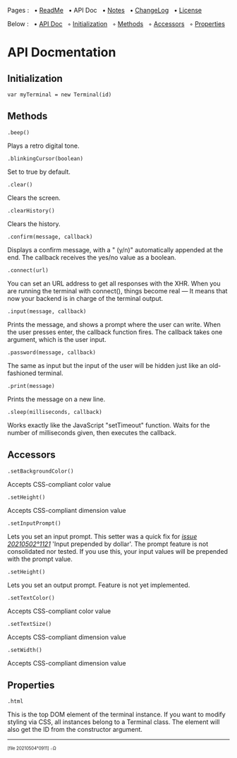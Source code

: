Pages : &nbsp;
 • [ReadMe](./../README.md) &nbsp;
 • API Doc &nbsp;
 • [Notes](./notes.md) &nbsp;
 • [ChangeLog](./changelog.md) &nbsp;
 • [License](./license.md)

Below : &nbsp;
 • [API Doc](#api_doc) &nbsp;
 ◦ [Initialization](#api_initialization) &nbsp;
 ◦ [Methods](#api_methods) &nbsp;
 ◦ [Accessors](#api_accessors) &nbsp;
 ◦ [Properties](#api_properties)

<a name="api_doc"></a>
# API Docmentation

<a name="api_initialization"></a>
## Initialization

    var myTerminal = new Terminal(id)

<a name="api_methods"></a>
## Methods

    .beep()

Plays a retro digital tone.

    .blinkingCursor(boolean)

Set to true by default.

    .clear()

Clears the screen.

    .clearHistory()

Clears the history.

    .confirm(message, callback)

Displays a confirm message, with a " (y/n)" automatically appended at the end. The callback receives the yes/no value as a boolean.

    .connect(url)

You can set an URL address to get all responses with the XHR.
When you are running the terminal with connect(), things become real
— It means that now your backend is in charge of the terminal output.

    .input(message, callback)

Prints the message, and shows a prompt where the user can write. When the user presses enter, the callback function fires. The callback takes one argument, which is the user input.

    .password(message, callback)

The same as input but the input of the user will be hidden just like an old-fashioned terminal.

    .print(message)

Prints the message on a new line.

    .sleep(milliseconds, callback)

Works exactly like the JavaScript "setTimeout" function.
Waits for the number of milliseconds given, then executes the callback.

<a name="api_accessors"></a>
## Accessors

    .setBackgroundColor()

Accepts CSS-compliant color value

    .setHeight()

Accepts CSS-compliant dimension value

    .setInputPrompt()

Lets you set an input prompt. This setter was a quick fix for
 *[issue 20210502°1121](./docs/notes.md#id20210502o1121)* 'Input prepended by dollar'.
 The prompt feature is not consolidated nor tested.
 If you use this, your input values will be prepended with the prompt value.

    .setHeight()

Lets you set an output prompt. Feature is not yet implemented.

    .setTextColor()

Accepts CSS-compliant color value

    .setTextSize()

Accepts CSS-compliant dimension value

    .setWidth()

Accepts CSS-compliant dimension value

<a name="api_properties"></a>
## Properties

    .html

This is the top DOM element of the terminal instance.
If you want to modify styling via CSS, all instances belong to a Terminal class.
The element will also get the ID from the constructor argument.

---

<sup><sub>[file 20210504°0911] ܀Ω</sub></sup>
